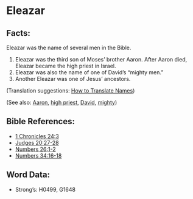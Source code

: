 # Eleazar

## Facts:

Eleazar was the name of several men in the Bible.

1. Eleazar was the third son of Moses’ brother Aaron. After Aaron died, Eleazar became the high priest in Israel.
2. Eleazar was also the name of one of David’s “mighty men.”
3. Another Eleazar was one of Jesus’ ancestors.

(Translation suggestions: [How to Translate Names](../../translate/translate-names))

(See also: [Aaron](../names/aaron.md), [high priest](../kt/highpriest.md), [David](../names/david.md), [mighty](../other/mighty.md))

## Bible References:

* [1 Chronicles 24:3](rc://en/tn/help/1ch/24/03)
* [Judges 20:27-28](rc://en/tn/help/jdg/20/27)
* [Numbers 26:1-2](rc://en/tn/help/num/26/01)
* [Numbers 34:16-18](rc://en/tn/help/num/34/16)

## Word Data:

* Strong’s: H0499, G1648
